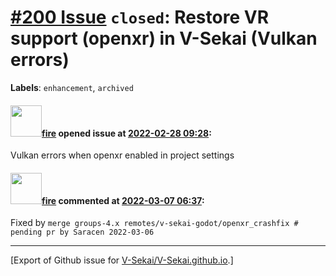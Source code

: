 # [\#200 Issue](https://github.com/V-Sekai/V-Sekai.github.io/issues/200) `closed`: Restore VR support (openxr) in V-Sekai (Vulkan errors)
**Labels**: `enhancement`, `archived`


#### <img src="https://avatars.githubusercontent.com/u/32321?u=c2e06a3d2b49a467aa907e54aa259516440267cc&v=4" width="50">[fire](https://github.com/fire) opened issue at [2022-02-28 09:28](https://github.com/V-Sekai/V-Sekai.github.io/issues/200):

Vulkan errors when openxr enabled in project settings


#### <img src="https://avatars.githubusercontent.com/u/32321?u=c2e06a3d2b49a467aa907e54aa259516440267cc&v=4" width="50">[fire](https://github.com/fire) commented at [2022-03-07 06:37](https://github.com/V-Sekai/V-Sekai.github.io/issues/200#issuecomment-1060241483):

Fixed by `merge groups-4.x remotes/v-sekai-godot/openxr_crashfix # pending pr by Saracen 2022-03-06`


-------------------------------------------------------------------------------



[Export of Github issue for [V-Sekai/V-Sekai.github.io](https://github.com/V-Sekai/V-Sekai.github.io).]
